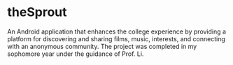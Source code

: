 # theSprout
An Android application that enhances the college experience by providing a platform for discovering and sharing films, music, interests, and connecting with an anonymous community. The project was completed in my sophomore year under the guidance of Prof. Li.

